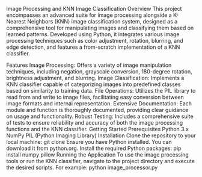 Image Processing and KNN Image Classification
Overview
This project encompasses an advanced suite for image processing alongside a K-Nearest Neighbors (KNN) image classification system, designed as a comprehensive tool for manipulating images and classifying them based on learned patterns. Developed using Python, it integrates various image processing techniques such as color adjustment, rotation, blurring, and edge detection, and features a from-scratch implementation of a KNN classifier.

Features
Image Processing: Offers a variety of image manipulation techniques, including negation, grayscale conversion, 180-degree rotation, brightness adjustment, and blurring.
Image Classification: Implements a KNN classifier capable of categorizing images into predefined classes based on similarity to training data.
File Operations: Utilizes the PIL library to read from and write to image files, facilitating easy conversion between image formats and internal representation.
Extensive Documentation: Each module and function is thoroughly documented, providing clear guidance on usage and functionality.
Robust Testing: Includes a comprehensive suite of tests to ensure reliability and accuracy of both the image processing functions and the KNN classifier.
Getting Started
Prerequisites
Python 3.x
NumPy
PIL (Python Imaging Library)
Installation
Clone the repository to your local machine:
git clone <repository-url>
Ensure you have Python installed. You can download it from python.org.
Install the required Python packages:
pip install numpy pillow
Running the Application
To use the image processing tools or run the KNN classifier, navigate to the project directory and execute the desired scripts. For example:
python image_processor.py
